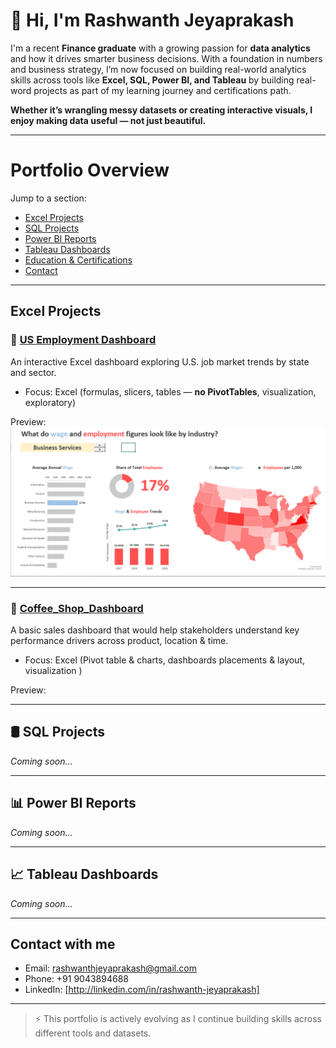 
# 👋 Hi, I'm Rashwanth Jeyaprakash


I'm a recent **Finance graduate** with a growing passion for **data analytics** and how it drives smarter business decisions. 
With a foundation in numbers and business strategy, I’m now focused on building real-world analytics skills across tools like **Excel, SQL, Power BI, and Tableau** by building real-word projects as part of my learning journey and certifications path.

**Whether it’s wrangling messy datasets or creating interactive visuals, I enjoy making data useful — not just beautiful.**

---

# Portfolio Overview

Jump to a section:

- [Excel Projects](#excel-projects)
- [SQL Projects](#sql-projects)
- [Power BI Reports](#power-bi-reports)
- [Tableau Dashboards](#tableau-dashboards)
- [Education & Certifications](#education--certifications)
- [Contact](#contact)

---

## Excel Projects

### 🔹 [US Employment Dashboard](https://github.com/RashwanthJeyaprakash/Employment_Dashboard)

An interactive Excel dashboard exploring U.S. job market trends by state and sector.

- Focus: Excel (formulas, slicers, tables — **no PivotTables**, visualization, exploratory)  

Preview:  
![Dashboard Preview](https://raw.githubusercontent.com/RashwanthJeyaprakash/Employment_Dashboard/main/images/Business1.png)

---

### 🔹 [Coffee_Shop_Dashboard](https://github.com/RashwanthJeyaprakash/CoffeeShop_dashboard)

A basic sales dashboard that would help stakeholders understand key performance drivers across product, location & time.

- Focus: Excel (Pivot table & charts, dashboards placements & layout, visualization )

Preview:



---

## 🛢 SQL Projects

*Coming soon...*

---

## 📊 Power BI Reports

*Coming soon...*

---

## 📈 Tableau Dashboards

*Coming soon...*

---

##  Contact with me

-  Email: rashwanthjeyaprakash@gmail.com
-  Phone: +91 9043894688
-  LinkedIn: [http://linkedin.com/in/rashwanth-jeyaprakash]


---

> ⚡ This portfolio is actively evolving as I continue building skills across different tools and datasets. 

